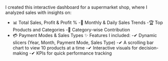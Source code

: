 I created this interactive dashboard for a supermarket shop, where I analyzed sales with insights on:
- 📊 Total Sales, Profit & Profit %
-📅 Monthly & Daily Sales Trends
-🏆 Top Products and Categories
-🛒 Category-wise Contribution
- 💳 Payment Modes & Sales Types
✨ Features I included:
 -✔ Dynamic slicers (Year, Month, Payment Mode, Sales Type)
 -✔ A scrolling bar chart to view 10 products at a time
 -✔ Interactive visuals for decision-making
 -✔ KPIs for quick performance tracking
